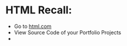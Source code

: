 # HTML Recall:
- Go to [html.com ](https://html.com/)
- View Source Code of your Portfolio Projects 
- 